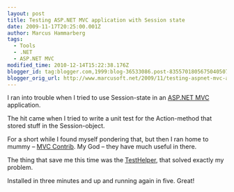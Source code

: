```yaml
---
layout: post
title: Testing ASP.NET MVC application with Session state
date: 2009-11-17T20:25:00.001Z
author: Marcus Hammarberg
tags:
  - Tools
  - .NET
  - ASP.NET MVC
modified_time: 2010-12-14T15:22:38.176Z
blogger_id: tag:blogger.com,1999:blog-36533086.post-8355701805675040507
blogger_orig_url: http://www.marcusoft.net/2009/11/testing-aspnet-mvc-application-with.html
---
```



I ran into trouble when I tried to use Session-state in an
<a href="http://www.asp.net/mVC/" target="_blank">ASP.NET MVC</a>
application.

The hit came when I tried to write a unit test for the Action-method
that stored stuff in the Session-object.

For a short while I found myself pondering that, but then I ran home to
mummy – <a href="http://www.codeplex.com/MVCContrib" target="_blank">MVC
Contrib</a>. My God – they have much useful in there.

The thing that save me this time was the <a
href="http://mvccontrib.codeplex.com/wikipage?title=TestHelper&amp;referringTitle=Documentation"
target="_blank">TestHelper</a>, that solved exactly my problem.

Installed in three minutes and up and running again in five. Great!

